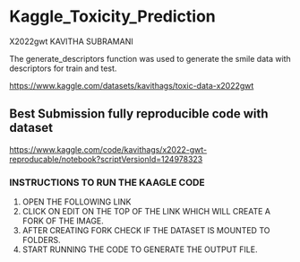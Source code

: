 # Kaggle_Toxicity_Prediction

X2022gwt
KAVITHA SUBRAMANI

The generate_descriptors function was used to generate the smile data with descriptors for train and test. 

https://www.kaggle.com/datasets/kavithags/toxic-data-x2022gwt

## Best Submission fully reproducible code with dataset

https://www.kaggle.com/code/kavithags/x2022-gwt-reproducable/notebook?scriptVersionId=124978323

### INSTRUCTIONS TO RUN THE KAAGLE CODE 

1. OPEN THE FOLLOWING LINK 
2. CLICK ON EDIT ON THE TOP OF THE LINK WHICH WILL CREATE A FORK OF THE IMAGE. 
3. AFTER CREATING FORK CHECK IF THE DATASET IS MOUNTED TO FOLDERS. 
4. START RUNNING THE CODE TO GENERATE THE OUTPUT FILE. 

